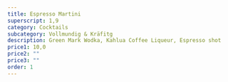 ```yaml
---
title: Espresso Martini
superscript: 1,9
category: Cocktails
subcategory: Vollmundig & Kräfitg
description: Green Mark Wodka, Kahlua Coffee Liqueur, Espresso shot
price1: 10,0
price2: ""
price3: ""
order: 1
---
```

